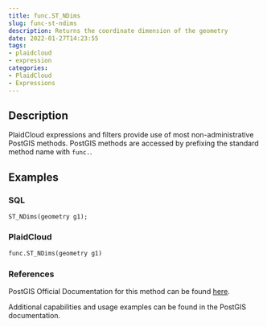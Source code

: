 ```yaml
---
title: func.ST_NDims
slug: func-st-ndims
description: Returns the coordinate dimension of the geometry
date: 2022-01-27T14:23:55
tags:
- plaidcloud
- expression
categories:
- PlaidCloud
- Expressions
---
```



## Description


PlaidCloud expressions and filters provide use of most non-administrative PostGIS methods. PostGIS methods are accessed by prefixing the standard method name with `func.`.



## Examples


### SQL



```
ST_NDims(geometry g1);
```


### PlaidCloud



```python
func.ST_NDims(geometry g1)
```


### References


PostGIS Official Documentation for this method can be found [here](https://postgis.net/docs/manual-3.1/ST_NDims.html).



Additional capabilities and usage examples can be found in the PostGIS documentation.

